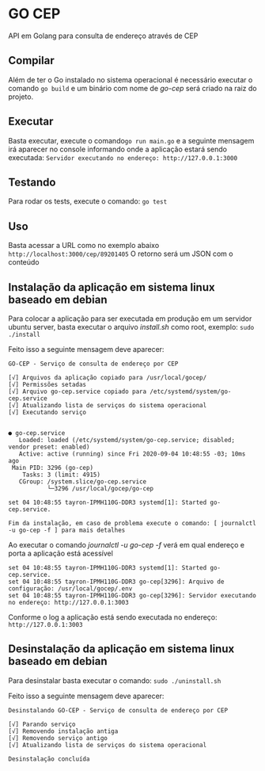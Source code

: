 # GO CEP
API em Golang para consulta de endereço através de CEP

## Compilar
Além de ter o Go instalado no sistema operacional é necessário executar o comando ```go build```
e um binário com nome de *go-cep* será criado na raiz do projeto.

## Executar
Basta executar, execute o comando```go run main.go``` 
e a seguinte mensagem irá aparecer no console 
informando onde a aplicação estará sendo executada: 
```Servidor executando no endereço: http://127.0.0.1:3000```

## Testando
Para rodar os tests, execute o comando: ```go test```

## Uso
Basta acessar a URL como no exemplo abaixo ```http://localhost:3000/cep/89201405```
O retorno será um JSON com o conteúdo 

## Instalação da aplicação em sistema linux baseado em debian
Para colocar a aplicação para ser executada em produção em um servidor ubuntu server, 
basta executar o arquivo *install.sh* como root, exemplo: ```sudo ./install```

Feito isso a seguinte mensagem deve aparecer:
```
GO-CEP - Serviço de consulta de endereço por CEP

[√] Arquivos da aplicação copiado para /usr/local/gocep/
[√] Permissões setadas
[√] Arquivo go-cep.service copiado para /etc/systemd/system/go-cep.service
[√] Atualizando lista de serviços do sistema operacional
[√] Executando serviço


● go-cep.service
   Loaded: loaded (/etc/systemd/system/go-cep.service; disabled; vendor preset: enabled)
   Active: active (running) since Fri 2020-09-04 10:48:55 -03; 10ms ago
 Main PID: 3296 (go-cep)
    Tasks: 3 (limit: 4915)
   CGroup: /system.slice/go-cep.service
           └─3296 /usr/local/gocep/go-cep

set 04 10:48:55 tayron-IPMH110G-DDR3 systemd[1]: Started go-cep.service.

Fim da instalação, em caso de problema execute o comando: [ journalctl -u go-cep -f ] para mais detalhes
```
Ao executar o comando *journalctl -u go-cep -f* verá em qual endereço e porta a aplicação está acessível

```
set 04 10:48:55 tayron-IPMH110G-DDR3 systemd[1]: Started go-cep.service.
set 04 10:48:55 tayron-IPMH110G-DDR3 go-cep[3296]: Arquivo de configuração: /usr/local/gocep/.env
set 04 10:48:55 tayron-IPMH110G-DDR3 go-cep[3296]: Servidor executando no endereço: http://127.0.0.1:3003
```

Conforme o log a aplicação está sendo executada no endereço: ```http://127.0.0.1:3003```

## Desinstalação da aplicação em sistema linux baseado em debian
Para desinstalar basta executar o comando: ```sudo ./uninstall.sh```

Feito isso a seguinte mensagem deve aparecer:
```
Desinstalando GO-CEP - Serviço de consulta de endereço por CEP

[√] Parando serviço
[√] Removendo instalação antiga
[√] Removendo serviço antigo
[√] Atualizando lista de serviços do sistema operacional

Desinstalação concluída
```
